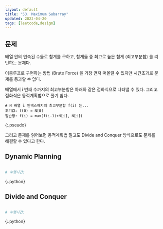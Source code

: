 ```yaml
---
layout: default
title: "53. Maximum Subarray"
updated: 2022-04-20
tags: [leetcode,design]
---
```


## 문제

[]()

배열 안의 연속된 수들로 합계를 구하고, 합계들 중 최고로 높은 합계 (최고부분합) 를 리턴하는 문제다.

이중루프로 구현하는 방법 (Brute Force) 을 가장 먼저 떠올릴 수 있지만 시간초과로 문제를 통과할 수 없다.

배열에서 i 번째 수까지의 최고부분합은 아래와 같은 점화식으로 나타낼 수 있다. 그리고 점화식은 동적계획법으로 풀기 쉽다.

```pseudo
# N 배열 i 인덱스까지의 최고부분합 f(i) 는...
초기값: f(0) = N[0]
일반항: f(i) = max(f(i-1)+N[i], N[i])
```
{:.pseudo}

그리고 문제를 읽어보면 동적계획법 말고도 Divide and Conquer 방식으로도 문제를 해결할 수 있다고 한다.

## Dynamic Planning

```python

# 수행시간: 
```
{:.python}

## Divide and Conquer

```python

# 수행시간: 
```
{:.python}